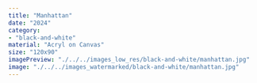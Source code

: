 ```yaml
---
title: "Manhattan"
date: "2024"
category: 
- "black-and-white"
material: "Acryl on Canvas"
size: "120x90"
imagePreview: "./../../images_low_res/black-and-white/manhattan.jpg"
image: "./../../images_watermarked/black-and-white/manhattan.jpg"
---
```

